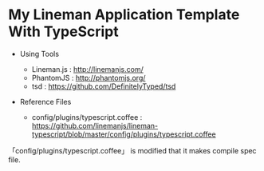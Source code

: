# My Lineman Application Template With TypeScript

- Using Tools
  - Lineman.js : http://linemanjs.com/
  - PhantomJS  : http://phantomjs.org/
  - tsd        : https://github.com/DefinitelyTyped/tsd

- Reference Files
  - config/plugins/typescript.coffee : https://github.com/linemanjs/lineman-typescript/blob/master/config/plugins/typescript.coffee

「config/plugins/typescript.coffee」 is modified that it makes compile spec file.